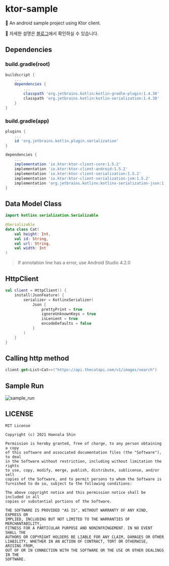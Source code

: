 # ktor-sample

🔨  An android sample project using Ktor client.

📌 자세한 설명은 [블로그](https://haenarashin.github.io/android,/kotlin,/ktor/2021/03/21/Ktor_tutorial.html)에서 확인하실 수 있습니다.

## Dependencies

### build.gradle(root)

```groovy
buildscript {
    ...
    dependencies {
        ...
        classpath 'org.jetbrains.kotlin:kotlin-gradle-plugin:1.4.30'
        classpath 'org.jetbrains.kotlin:kotlin-serialization:1.4.30'
    }
}
```
### build.gradle(app)

```groovy
plugins {
    ...
    id 'org.jetbrains.kotlin.plugin.serialization'
}

dependencies {
    ...
    implementation 'io.ktor:ktor-client-core:1.5.2'
    implementation 'io.ktor:ktor-client-android:1.5.2'
    implementation 'io.ktor:ktor-client-serialization:1.5.2'
    implementation 'io.ktor:ktor-client-serialization-jvm:1.5.2'
    implementation 'org.jetbrains.kotlinx:kotlinx-serialization-json:1.1.0'
}
```

## Data Model Class

```kotlin
import kotlinx.serialization.Serializable

@Serializable
data class Cat(
    val height: Int,
    val id: String,
    val url: String,
    val width: Int
)
```

> If annotation line has a error, use Android Studio 4.2.0

## HttpClient

```kotlin
val client = HttpClient() {
    install(JsonFeature) {
        serializer = KotlinxSerializer(
            Json {
                prettyPrint = true
                ignoreUnknownKeys = true
                isLenient = true
                encodeDefaults = false
            }
        )
    }
}
```
## Calling http method

```kotlin
client.get<List<Cat>>("https://api.thecatapi.com/v1/images/search")
```

## Sample Run

![sample_run](20210321_samplerun.gif)

## LICENSE

```
MIT License

Copyright (c) 2021 Haenala Shin

Permission is hereby granted, free of charge, to any person obtaining a copy
of this software and associated documentation files (the "Software"), to deal
in the Software without restriction, including without limitation the rights
to use, copy, modify, merge, publish, distribute, sublicense, and/or sell
copies of the Software, and to permit persons to whom the Software is
furnished to do so, subject to the following conditions:

The above copyright notice and this permission notice shall be included in all
copies or substantial portions of the Software.

THE SOFTWARE IS PROVIDED "AS IS", WITHOUT WARRANTY OF ANY KIND, EXPRESS OR
IMPLIED, INCLUDING BUT NOT LIMITED TO THE WARRANTIES OF MERCHANTABILITY,
FITNESS FOR A PARTICULAR PURPOSE AND NONINFRINGEMENT. IN NO EVENT SHALL THE
AUTHORS OR COPYRIGHT HOLDERS BE LIABLE FOR ANY CLAIM, DAMAGES OR OTHER
LIABILITY, WHETHER IN AN ACTION OF CONTRACT, TORT OR OTHERWISE, ARISING FROM,
OUT OF OR IN CONNECTION WITH THE SOFTWARE OR THE USE OR OTHER DEALINGS IN THE
SOFTWARE.

```
